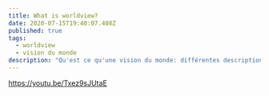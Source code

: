 ```yaml
---
title: What is worldview?
date: 2020-07-15T19:40:07.408Z
published: true
tags:
  - worldview
  - vision du monde
description: "Qu'est ce qu'une vision du monde: différentes descriptions"
---
```

 

<https://youtu.be/Txez9sJUtaE>